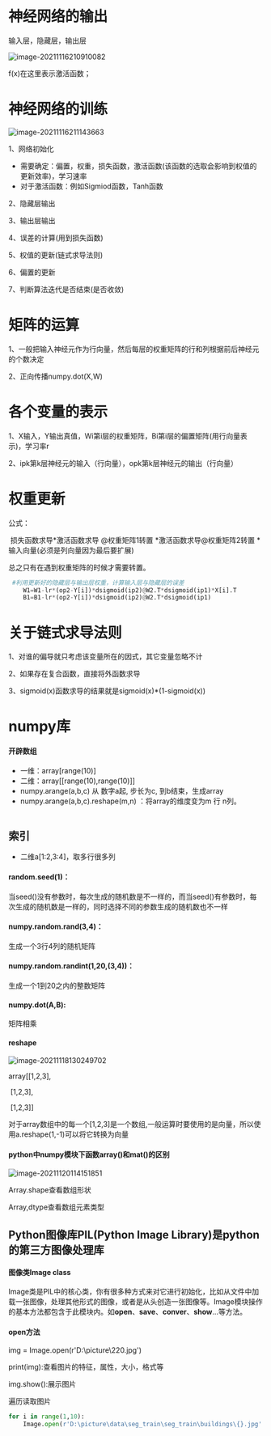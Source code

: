 # 神经网络的输出

输入层，隐藏层，输出层

![image-20211116210910082](C:\Users\17675\AppData\Roaming\Typora\typora-user-images\image-20211116210910082.png)

f(x)在这里表示激活函数；

# 神经网络的训练

![image-20211116211143663](C:\Users\17675\AppData\Roaming\Typora\typora-user-images\image-20211116211143663.png)



1、网络初始化

* 需要确定：偏置，权重，损失函数，激活函数(该函数的选取会影响到权值的更新效率)，学习速率
* 对于激活函数：例如Sigmiod函数，Tanh函数

2、隐藏层输出

3、输出层输出

4、误差的计算(用到损失函数)

5、权值的更新(链式求导法则)

6、偏置的更新

7、判断算法迭代是否结束(是否收敛)



# 矩阵的运算

1、一般把输入神经元作为行向量，然后每层的权重矩阵的行和列根据前后神经元的个数决定

2、正向传播numpy.dot(X,W)

# 各个变量的表示

1、X输入，Y输出真值，Wi第i层的权重矩阵，Bi第i层的偏置矩阵(用行向量表示)，学习率r

2、ipk第k层神经元的输入（行向量），opk第k层神经元的输出（行向量）

# 权重更新

公式：

​	损失函数求导*激活函数求导 @权重矩阵1转置 *激活函数求导@权重矩阵2转置 *输入向量(必须是列向量因为最后要扩展)

总之只有在遇到权重矩阵的时候才需要转置。



```python
 #利用更新好的隐藏层与输出层权重，计算输入层与隐藏层的误差
    W1=W1-lr*(op2-Y[i])*dsigmoid(ip2)@W2.T*dsigmoid(ip1)*X[i].T
    B1=B1-lr*(op2-Y[i])*dsigmoid(ip2)@W2.T*dsigmoid(ip1)
```

# 关于链式求导法则

1、对谁的偏导就只考虑该变量所在的因式，其它变量忽略不计

2、如果存在复合函数，直接将外函数求导

3、sigmoid(x)函数求导的结果就是sigmoid(x)*(1-sigmoid(x))



# numpy库

#### 开辟数组

* 一维：array[range(10)]
* 二维：array[[range(10),range(10)]]
* numpy.arange(a,b,c)  从 数字a起, 步长为c, 到b结束，生成array
* numpy.arange(a,b,c).reshape(m,n) ：将array的维度变为m 行 n列。

```python

```

## 索引 

* 二维a[1:2,3:4]，取多行很多列

#### random.seed(1)：

当seed()没有参数时，每次生成的随机数是不一样的，而当seed()有参数时，每次生成的随机数是一样的，同时选择不同的参数生成的随机数也不一样

#### numpy.random.rand(3,4)：

生成一个3行4列的随机矩阵

#### numpy.random.randint(1,20,(3,4))：

生成一个1到20之内的整数矩阵

#### numpy.dot(A,B):

矩阵相乘

#### reshape

![image-20211118130249702](C:\Users\17675\AppData\Roaming\Typora\typora-user-images\image-20211118130249702.png)

array[[1,2,3],

​			[1,2,3],

​			[1,2,3]]

对于array数组中的每一个[1,2,3]是一个数组,一般运算时要使用的是向量，所以使用a.reshape(1,-1)可以将它转换为向量

#### python中numpy模块下函数array()和mat()的区别

![image-20211120114151851](C:\Users\17675\AppData\Roaming\Typora\typora-user-images\image-20211120114151851.png)

Array.shape查看数组形状

Array,dtype查看数组元素类型







## Python图像库PIL(Python Image Library)是python的第三方图像处理库

#### 图像类Image class

Image类是PIL中的核心类，你有很多种方式来对它进行初始化，比如从文件中加载一张图像，处理其他形式的图像，或者是从头创造一张图像等。Image模块操作的基本方法都包含于此模块内。如**open**、**save**、**conver**、**show**…等方法。



#### open方法

img = Image.open(r'D:\picture\220.jpg')

print(img):查看图片的特征，属性，大小，格式等

img.show():展示图片



遍历读取图片

```python
for i in range(1,10):
	Image.open(r'D:\picture\data\seg_train\seg_train\buildings\{}.jpg'.format(str(i)))
```



